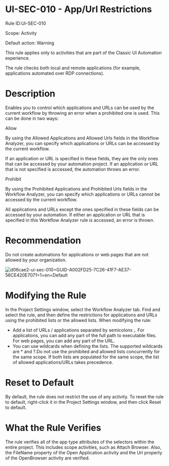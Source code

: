 ﻿# UI-SEC-010 - App/Url Restrictions

Rule ID:UI-SEC-010

Scope: Activity

Default action: Warning

This rule applies only to activities that are part of the Classic UI Automation
            experience.

The rule checks both local and
            remote applications (for example, applications automated over RDP connections).

# Description

Enables you to control which applications and URLs can be used by the current workflow by throwing an error when a prohibited one is used. This can be done in two ways:

Allow

By using the Allowed Applications and Allowed Urls fields in the Workflow Analyzer, you can specify which applications or URLs can be accessed by the current workflow.

If an application or URL is specified in these fields, they are the only ones that can be accessed by your automation project. If an application or URL that is not specified is accessed, the automation throws an error.

Prohibit

By using the Prohibited Applications and Prohibited Urls fields in the Workflow Analyzer, you can specify which applications or URLs cannot be accessed by the current workflow.

All applications and URLs except the ones specified in these fields can be accessed by your automation. If either an application or URL that is specified in this Workflow Analyzer rule is accessed, an error is thrown.

# Recommendation

Do not create automations for applications or web pages that are not allowed by your organization.

![d06cae2-ui-sec-010=GUID-A002FD25-7C26-41F7-AE37-56CE420E7071=1=en=Default](/images/d06cae2-ui-sec-010=GUID-A002FD25-7C26-41F7-AE37-56CE420E7071=1=en=Default.png)

# Modifying the Rule

In the Project Settings window, select the Workflow Analyzer tab. Find and select the rule, and then define the restrictions for applications and URLs using the prohibited lists or the allowed lists. When modifying the rule:

* Add a list of URLs / applications separated by semicolons ;. For applications, you can add any part of the full path to executable files. For web pages, you can add any part of the URL.
* You can use wildcards when defining the lists. The supported wildcards are * and ?.Do not use the prohibited and allowed lists concurrently for the same scope. If both lists are populated for the same scope, the list of allowed applications/URLs takes precedence.

# Reset to Default

By default, the rule does not restrict the use of any activity. To reset the rule to default, right-click it in the Project Settings window, and then click Reset to default.

# What the Rule Verifies

The rule verifies all of the app type attributes of the selectors within the entire project. This includes scope activities, such as Attach Browser. Also, the FileName property of the Open Application activity and the Url property of the OpenBrowser activity are verified.
